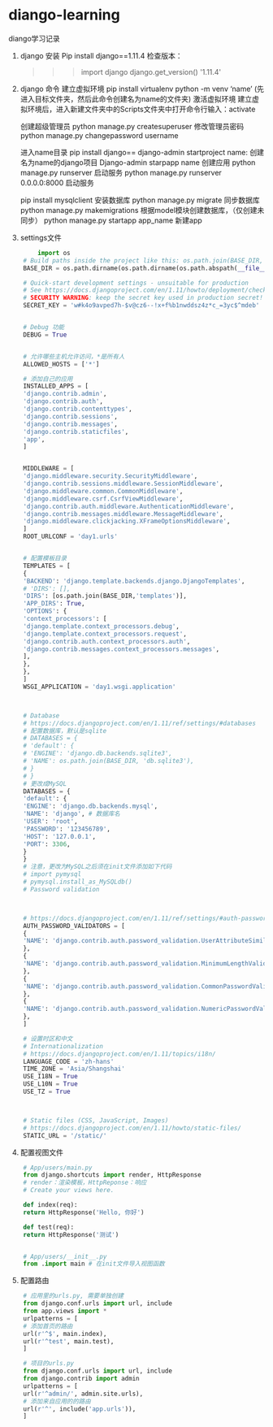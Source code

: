# diango-learning
diango学习记录

1. django 安装
    Pip install django==1.11.4
	检查版本：
	>>> import django
	>>> django.get_version()
    '1.11.4'

2. django 命令
    建立虚拟环境
    pip install virtualenv
    python -m venv ‘name’ (先进入目标文件夹，然后此命令创建名为name的文件夹)
    激活虚拟环境
    建立虚拟环境后，进入新建文件夹中的Scripts文件夹中打开命令行输入：activate

    创建超级管理员
    python manage.py createsuperuser
    修改管理员密码
    python manage.py changepassword username

    进入name目录
    pip install django==
    django-admin startproject name: 创建名为name的django项目
    Django-admin starpapp name 创建应用
    python manage.py runserver 启动服务
    python manage.py runserver 0.0.0.0:8000 启动服务

    pip install mysqlclient  安装数据库
    python manage.py migrate  同步数据库
    python manage.py makemigrations 根据model模块创建数据库，（仅创建未同步）
    python manage.py startapp app_name  新建app

3. settings文件
```python
        import os
    # Build paths inside the project like this: os.path.join(BASE_DIR, ...)
    BASE_DIR = os.path.dirname(os.path.dirname(os.path.abspath(__file__)))

    # Quick-start development settings - unsuitable for production
    # See https://docs.djangoproject.com/en/1.11/howto/deployment/checklist/
    # SECURITY WARNING: keep the secret key used in production secret!
    SECRET_KEY = 'w#k4o9avped7h-$v@cz6--!x+f%b1nwddsz4z*c_=3yc$^mdeb'


    # Debug 功能
    DEBUG = True


    # 允许哪些主机允许访问，*是所有人
    ALLOWED_HOSTS = ['*']

    # 添加自己的应用
    INSTALLED_APPS = [
    'django.contrib.admin',
    'django.contrib.auth',
    'django.contrib.contenttypes',
    'django.contrib.sessions',
    'django.contrib.messages',
    'django.contrib.staticfiles',
    'app',
    ]


    MIDDLEWARE = [
    'django.middleware.security.SecurityMiddleware',
    'django.contrib.sessions.middleware.SessionMiddleware',
    'django.middleware.common.CommonMiddleware',
    'django.middleware.csrf.CsrfViewMiddleware',
    'django.contrib.auth.middleware.AuthenticationMiddleware',
    'django.contrib.messages.middleware.MessageMiddleware',
    'django.middleware.clickjacking.XFrameOptionsMiddleware',
    ]
    ROOT_URLCONF = 'day1.urls'


    # 配置模板目录
    TEMPLATES = [
    {
    'BACKEND': 'django.template.backends.django.DjangoTemplates',
    # 'DIRS': [],
    'DIRS': [os.path.join(BASE_DIR,'templates')],
    'APP_DIRS': True,
    'OPTIONS': {
    'context_processors': [
    'django.template.context_processors.debug',
    'django.template.context_processors.request',
    'django.contrib.auth.context_processors.auth',
    'django.contrib.messages.context_processors.messages',
    ],
    },
    },
    ]
    WSGI_APPLICATION = 'day1.wsgi.application'



    # Database
    # https://docs.djangoproject.com/en/1.11/ref/settings/#databases
    # 配置数据库，默认是sqlite
    # DATABASES = {
    # 'default': {
    # 'ENGINE': 'django.db.backends.sqlite3',
    # 'NAME': os.path.join(BASE_DIR, 'db.sqlite3'),
    # }
    # }
    # 更改成MySQL
    DATABASES = {
    'default': {
    'ENGINE': 'django.db.backends.mysql',
    'NAME': 'django', # 数据库名
    'USER': 'root',
    'PASSWORD': '123456789',
    'HOST': '127.0.0.1',
    'PORT': 3306,
    }
    }
    # 注意，更改为MySQL之后须在init文件添加如下代码
    # import pymysql
    # pymysql.install_as_MySQLdb()
    # Password validation



    # https://docs.djangoproject.com/en/1.11/ref/settings/#auth-password-validators
    AUTH_PASSWORD_VALIDATORS = [
    {
    'NAME': 'django.contrib.auth.password_validation.UserAttributeSimilarityValidator',
    },
    {
    'NAME': 'django.contrib.auth.password_validation.MinimumLengthValidator',
    },
    {
    'NAME': 'django.contrib.auth.password_validation.CommonPasswordValidator',
    },
    {
    'NAME': 'django.contrib.auth.password_validation.NumericPasswordValidator',
    },
    ]

    # 设置时区和中文
    # Internationalization
    # https://docs.djangoproject.com/en/1.11/topics/i18n/
    LANGUAGE_CODE = 'zh-hans'
    TIME_ZONE = 'Asia/Shangshai'
    USE_I18N = True
    USE_L10N = True
    USE_TZ = True



    # Static files (CSS, JavaScript, Images)
    # https://docs.djangoproject.com/en/1.11/howto/static-files/
    STATIC_URL = '/static/'
```

4. 配置视图文件
```python
    # App/users/main.py
    from django.shortcuts import render, HttpResponse 
    # render：渲染模板，HttpReponse：响应
    # Create your views here.

    def index(req):
    return HttpResponse('Hello, 你好')

    def test(req):
    return HttpResponse('测试')


    # App/users/__init__.py
    from .import main # 在init文件导入视图函数
```
5. 配置路由
```python
    # 应用里的urls.py, 需要单独创建
    from django.conf.urls import url, include
    from app.views import *
    urlpatterns = [
    # 添加首页的路由
    url(r'^$', main.index),
    url(r'^test', main.test),
    ]

    # 项目的urls.py
    from django.conf.urls import url, include
    from django.contrib import admin
    urlpatterns = [
    url(r'^admin/', admin.site.urls),
    # 添加来自应用的的路由
    url(r'^', include('app.urls')),
    ]
```